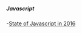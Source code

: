 
##### Javascript

-[State of Javascript in 2016](https://medium.com/javascript-and-opinions/state-of-the-art-javascript-in-2016-ab67fc68eb0b#.6eq6h08eo)
